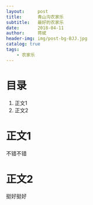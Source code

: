 ```yaml
---
layout:     post
title:      青山沟农家乐
subtitle:   最好的农家乐
date:       2018-04-11
author:     蒋斌
header-img: img/post-bg-BJJ.jpg
catalog: true
tags:
    - 农家乐
---
```



# 目录

1. 正文1
2. 正文2

# 正文1

不错不错

# 正文2

挺好挺好
